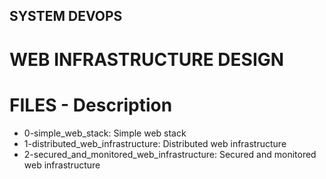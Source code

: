 ## SYSTEM DEVOPS

# WEB INFRASTRUCTURE DESIGN

# FILES - Description

* 0-simple_web_stack: Simple web stack
* 1-distributed_web_infrastructure: Distributed web infrastructure
* 2-secured_and_monitored_web_infrastructure: Secured and monitored web infrastructure

